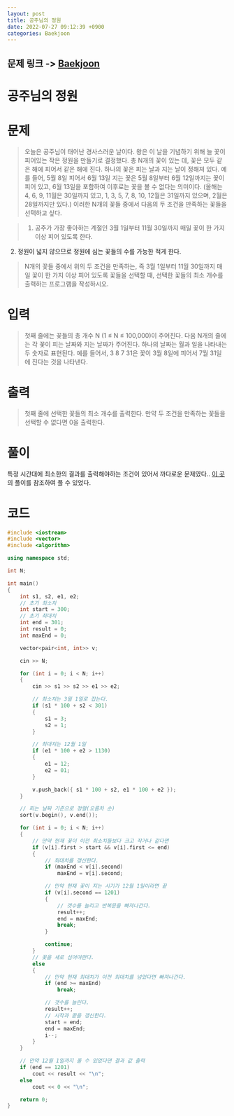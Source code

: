 ```yaml
---
layout: post
title: 공주님의 정원
date: 2022-07-27 09:12:39 +0900
categories: Baekjoon
---
```


## 문제 링크 -> [Baekjoon](https://www.acmicpc.net/problem/2457)
# 공주님의 정원

# 문제
> 오늘은 공주님이 태어난 경사스러운 날이다. 왕은 이 날을 기념하기 위해 늘 꽃이 피어있는 작은 정원을 만들기로 결정했다.
총 N개의 꽃이 있는 데, 꽃은 모두 같은 해에 피어서 같은 해에 진다. 하나의 꽃은 피는 날과 지는 날이 정해져 있다. 예를 들어, 5월 8일 피어서 6월 13일 지는 꽃은 5월 8일부터 6월 12일까지는 꽃이 피어 있고, 6월 13일을 포함하여 이후로는 꽃을 볼 수 없다는 의미이다. (올해는 4, 6, 9, 11월은 30일까지 있고, 1, 3, 5, 7, 8, 10, 12월은 31일까지 있으며, 2월은 28일까지만 있다.)
이러한 N개의 꽃들 중에서 다음의 두 조건을 만족하는 꽃들을 선택하고 싶다.

> 1. 공주가 가장 좋아하는 계절인 3월 1일부터 11월 30일까지 매일 꽃이 한 가지 이상 피어 있도록 한다.
2. 정원이 넓지 않으므로 정원에 심는 꽃들의 수를 가능한 적게 한다. 

> N개의 꽃들 중에서 위의 두 조건을 만족하는, 즉 3월 1일부터 11월 30일까지 매일 꽃이 한 가지 이상 피어 있도록 꽃들을 선택할 때, 선택한 꽃들의 최소 개수를 출력하는 프로그램을 작성하시오.

# 입력
> 첫째 줄에는 꽃들의 총 개수 N (1 ≤ N ≤ 100,000)이 주어진다. 다음 N개의 줄에는 각 꽃이 피는 날짜와 지는 날짜가 주어진다. 하나의 날짜는 월과 일을 나타내는 두 숫자로 표현된다. 예를 들어서, 3 8 7 31은 꽃이 3월 8일에 피어서 7월 31일에 진다는 것을 나타낸다. 

# 출력
> 첫째 줄에 선택한 꽃들의 최소 개수를 출력한다. 만약 두 조건을 만족하는 꽃들을 선택할 수 없다면 0을 출력한다.

# 풀이
특정 시간대에 최소한의 결과를 출력해야하는 조건이 있어서 까다로운 문제였다.. [이 곳](https://j3sung.tistory.com/508)의 풀이를 참조하여 풀 수 있었다.

# 코드
```c++
#include <iostream>
#include <vector>
#include <algorithm>

using namespace std;

int N;

int main()
{
	int s1, s2, e1, e2;
    // 초기 최소치
	int start = 300;
    // 초기 최대치
	int end = 301;
	int result = 0;
	int maxEnd = 0;

	vector<pair<int, int>> v;

	cin >> N;

	for (int i = 0; i < N; i++)
	{
		cin >> s1 >> s2 >> e1 >> e2;

        // 최소치는 3월 1일로 잡는다.
		if (s1 * 100 + s2 < 301)
		{
			s1 = 3;
			s2 = 1;
		}

        // 최대치는 12월 1일
		if (e1 * 100 + e2 > 1130)
		{
			e1 = 12;
			e2 = 01;
		}

		v.push_back({ s1 * 100 + s2, e1 * 100 + e2 });
	}

    // 피는 날짜 기준으로 정렬(오름차 순)
	sort(v.begin(), v.end());

	for (int i = 0; i < N; i++)
	{
        // 만약 현재 꽃이 이전 최소치들보다 크고 작거나 같다면
		if (v[i].first > start && v[i].first <= end)
		{
            // 최대치를 갱신한다.
			if (maxEnd < v[i].second)
				maxEnd = v[i].second;

            // 만약 현재 꽃이 지는 시기가 12월 1일이라면 끝
			if (v[i].second == 1201)
			{
                // 갯수를 늘리고 반복문을 빠져나간다.
				result++;
				end = maxEnd;
				break;
			}

			continue;
		}
        // 꽃을 새로 심어야한다.
		else
		{
            // 만약 현재 최대치가 이전 최대치를 넘었다면 빠져나간다.
			if (end >= maxEnd)
				break;

            // 갯수를 늘린다.
			result++;
            // 시작과 끝을 갱신한다.
			start = end;
			end = maxEnd;
			i--;
		}
	}

    // 만약 12월 1일까지 올 수 있었다면 결과 값 출력
	if (end == 1201)
		cout << result << "\n";
	else
		cout << 0 << "\n";

	return 0;
}
```